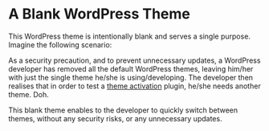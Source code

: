 # A Blank WordPress Theme

This WordPress theme is intentionally blank and serves a single purpose. Imagine the following scenario:

As a security precaution, and to prevent unnecessary updates, a WordPress developer has removed all the default WordPress themes, leaving him/her with just the single theme he/she is using/developing. The developer then realises that in order to test a [theme activation](https://codex.wordpress.org/Plugin_API/Action_Reference/after_switch_theme) plugin, he/she needs another theme. Doh.

This blank theme enables to the developer to quickly switch between themes, without any security risks, or any unnecessary updates.